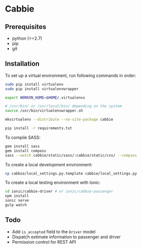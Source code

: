 # Cabbie

## Prerequisites

- python (>=2.7)
- pip
- git


## Installation

To set up a virtual environment, run following commands in order:

```bash
sudo pip install virtualenv
sudo pip install virtualenvwrapper

export WORKON_HOME=$HOME/.virtualenvs

# /usr/bin/ or /usr/local/bin/ depending on the system
source /usr/bin/virtualenvwrapper.sh

mkvirtualenv --distribute --no-site-package cabbie

pip install -r requirements.txt
```


To compile SASS:

```bash
gem install sass
gem install compass
sass --watch cabbie/static/sass/:cabbie/static/css/ --compass
```


To create a local development environment:

```bash
cp cabbie/local_settings.py.template cabbie/local_settings.py
```


To create a local testing environment with Ionic:

```bash
cd ionic/cabbie-driver # or ionic/cabbie-passenger
npm install
ionic serve
gulp watch
```


## Todo

- Add `is_accepted` field to the `Driver` model
- Dispatch estimate information to passenger and driver
- Permission control for REST API
